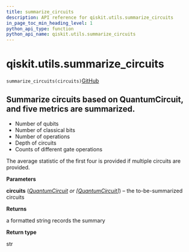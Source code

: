 ```yaml
---
title: summarize_circuits
description: API reference for qiskit.utils.summarize_circuits
in_page_toc_min_heading_level: 1
python_api_type: function
python_api_name: qiskit.utils.summarize_circuits
---
```


# qiskit.utils.summarize\_circuits

<span id="qiskit.utils.summarize_circuits" />

`summarize_circuits(circuits)`[GitHub](https://github.com/qiskit/qiskit/tree/stable/0.42/qiskit/utils/circuit_utils.py "view source code")

## Summarize circuits based on QuantumCircuit, and five metrics are summarized.

*   Number of qubits
*   Number of classical bits
*   Number of operations
*   Depth of circuits
*   Counts of different gate operations

The average statistic of the first four is provided if multiple circuits are provided.

**Parameters**

**circuits** ([*QuantumCircuit*](qiskit.circuit.QuantumCircuit "qiskit.circuit.QuantumCircuit") *or \[*[*QuantumCircuit*](qiskit.circuit.QuantumCircuit "qiskit.circuit.QuantumCircuit")*]*) – the to-be-summarized circuits

**Returns**

a formatted string records the summary

**Return type**

str

